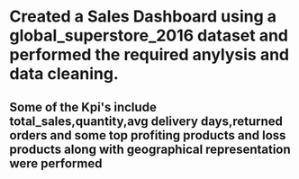# Created a Sales Dashboard using a global_superstore_2016 dataset and performed the required anylysis and data cleaning.
## Some of the Kpi's include total_sales,quantity,avg delivery days,returned orders and some top profiting products and loss products along with geographical representation were performed
